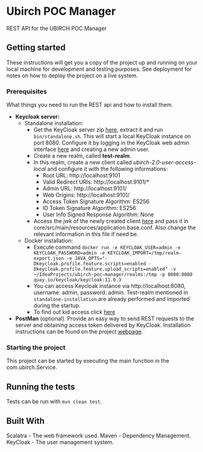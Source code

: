 # Ubirch POC Manager

REST API for the UBIRCH POC Manager

## Getting started

These instructions will get you a copy of the project up and running on your local machine for development and testing
purposes. See deployment for notes on how to deploy the project on a live system.

### Prerequisites

What things you need to run the REST api and how to install them.

* **Keycloak server:**
    * Standalone installation:
        * Get the KeyCloak server zip [here](https://www.keycloak.org/downloads.html), extract it and
          run ```bin/standalone.sh```. This will start a local KeyCloak instance on port 8080. Configure it by logging
          in the KeyCloak web admin interface [here](http://localhost:8080/auth) and creating a new admin user.
        * Create a new realm, called **test-realm**.
        * In this realm, create a new client called _ubirch-2.0-user-access-local_ and configure it with the following
          informations:
            * Root URL: http://localhost:9101
            * Valid Redirect URIs: http://localhost:9101/\*
            * Admin URL: http://localhost:9101/
            * Web Origins: http://localhost:9101/
            * Access Token Signature Algorithm: ES256
            * ID Token Signature Algorithm: ES256
            * User Info Signed Response Algorithm: None
        * Access the jwk of the newly created
          client [here](http://localhost:8080/auth/realms/test-realm/protocol/openid-connect/certs) and pass it in
          core/src/main/resources/application.base.conf. Also change the relevant information in this file if need be.
    * Docker installation:
        * Execute
          command `docker run -e KEYCLOAK_USER=admin -e KEYCLOAK_PASSWORD=admin -e KEYCLOAK_IMPORT=/tmp/realm-export.json -e JAVA_OPTS="-Dkeycloak.profile.feature.scripts=enabled -Dkeycloak.profile.feature.upload_scripts=enabled" -v ~/IdeaProjects/ubirch-poc-manager/realms:/tmp -p 8080:8080 quay.io/keycloak/keycloak:11.0.3`
        * You can access Keycloak instance via http://localhost:8080, username: admin, password: admin. Test-realm
          mentioned in `standalone-installation` are already performed and imported during the startup.
        * To find out kid access click [here](http://localhost:8080/auth/realms/test-realm/protocol/openid-connect/certs)
* **PostMan** (optional). Provide an easy way to send REST requests to the server and obtaining access token delivered
  by KeyCloak. Installation instructions can be found on the project [webpage](https://www.getpostman.com/downloads/).

### Starting the project

This project can be started by executing the main function in the com.ubirch.Service.

## Running the tests

Tests can be run with
```mvn clean test```.

## Built With

Scalatra - The web framework used. Maven - Dependency Management. KeyCloak - The user management system.
